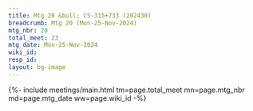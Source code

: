 ```yaml
---
title: Mtg 20 &bull; CS-315+733 (202430)
breadcrumb: Mtg 20 (Mon-25-Nov-2024)
mtg_nbr: 20
total_meet: 23
mtg_date: Mon-25-Nov-2024
wiki_id: 
resp_id: 
layout: bg-image
---
```


{%- include meetings/main.html
    tm=page.total_meet
    mn=page.mtg_nbr
    md=page.mtg_date
    ww=page.wiki_id
-%}
